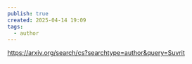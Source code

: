 ```yaml
---
publish: true
created: 2025-04-14 19:09
tags:
  - author
---
```


https://arxiv.org/search/cs?searchtype=author&query=Suvrit

